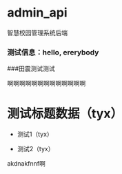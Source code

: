 # admin_api

智慧校园管理系统后端

### 测试信息：hello, ererybody

###田震测试测试

啊啊啊啊啊啊啊啊啊啊啊啊啊

# 测试标题数据（tyx）

* 测试1（tyx）

* 测试2（tyx）

akdnakfnnf啊

